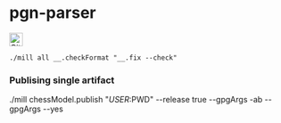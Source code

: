 # pgn-parser

[<img alt="GitHub Workflow" src="https://img.shields.io/github/workflow/status/ghostbuster91/pgn-parser/CI/master?style=for-the-badge" height="24">](https://github.com/ghostbuster91/pgn-parser/actions)

`./mill all __.checkFormat "__.fix --check"`


### Publising single artifact 

./mill chessModel.publish "$USER:$PWD" --release true --gpgArgs -ab --gpgArgs --yes